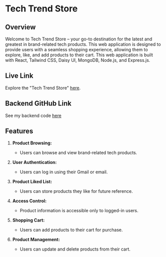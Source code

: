 # Tech Trend Store

## Overview

Welcome to Tech Trend Store – your go-to destination for the latest and greatest in brand-related tech products. This web application is designed to provide users with a seamless shopping experience, allowing them to explore, like, and add products to their cart. This web application is built with React, Tailwind CSS, Daisy UI, MongoDB, Node.js, and Express.js.

## Live Link

Explore the "Tech Trend Store" [here](https://my-tenth-assignment-5a6bc.web.app).

## Backend GitHub Link
See my backend code [here](https://github.com/ashraful2430/brand-shop-server)
## Features

1. **Product Browsing:**

   - Users can browse and view brand-related tech products.

2. **User Authentication:**

   - Users can log in using their Gmail or email.

3. **Product Liked List:**

   - Users can store products they like for future reference.

4. **Access Control:**

   - Product information is accessible only to logged-in users.

5. **Shopping Cart:**

   - Users can add products to their cart for purchase.

6. **Product Management:**
   - Users can update and delete products from their cart.
